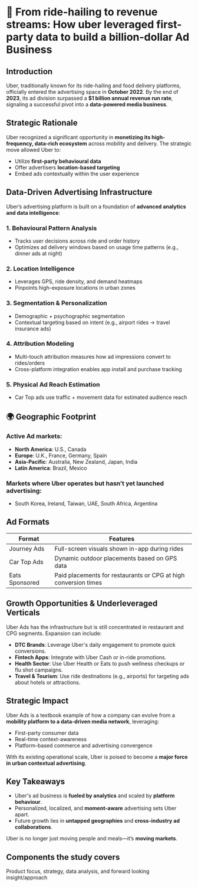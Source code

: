 #  🚗 From ride-hailing to revenue streams: How uber leveraged first-party data to build a billion-dollar Ad Business

## Introduction
Uber, traditionally known for its ride-hailing and food delivery platforms, officially entered the advertising space in **October 2022**. By the end of **2023**, its ad division surpassed a **$1 billion annual revenue run rate**, signaling a successful pivot into a **data-powered media business**.



## Strategic Rationale

Uber recognized a significant opportunity in **monetizing its high-frequency, data-rich ecosystem** across mobility and delivery. The strategic move allowed Uber to:

- Utilize **first-party behavioural data**
- Offer advertisers **location-based targeting**
- Embed ads contextually within the user experience



## Data-Driven Advertising Infrastructure

Uber’s advertising platform is built on a foundation of **advanced analytics and data intelligence**:

### 1. Behavioural Pattern Analysis
- Tracks user decisions across ride and order history
- Optimizes ad delivery windows based on usage time patterns (e.g., dinner ads at night)

### 2. Location Intelligence
- Leverages GPS, ride density, and demand heatmaps
- Pinpoints high-exposure locations in urban zones

### 3. Segmentation & Personalization
- Demographic + psychographic segmentation
- Contextual targeting based on intent (e.g., airport rides → travel insurance ads)

### 4. Attribution Modeling
- Multi-touch attribution measures how ad impressions convert to rides/orders
- Cross-platform integration enables app install and purchase tracking

### 5. Physical Ad Reach Estimation
- Car Top ads use traffic + movement data for estimated audience reach


## 🌍 Geographic Footprint

### Active Ad markets:
- **North America**: U.S., Canada  
- **Europe**: U.K., France, Germany, Spain  
- **Asia-Pacific**: Australia, New Zealand, Japan, India  
- **Latin America**: Brazil, Mexico

### Markets where Uber operates but hasn’t yet launched advertising:
- South Korea, Ireland, Taiwan, UAE, South Africa, Argentina

##  Ad Formats

| Format            | Features                                                  |
|-------------------|-----------------------------------------------------------|
| Journey Ads       | Full-screen visuals shown in-app during rides            |
| Car Top Ads       | Dynamic outdoor placements based on GPS data             |
| Eats Sponsored    | Paid placements for restaurants or CPG at high conversion times |


## Growth Opportunities & Underleveraged Verticals

Uber Ads has the infrastructure but is still concentrated in restaurant and CPG segments. Expansion can include:

- **DTC Brands**: Leverage Uber's daily engagement to promote quick conversions.
- **Fintech Apps**: Integrate with Uber Cash or in-ride promotions.
- **Health Sector**: Use Uber Health or Eats to push wellness checkups or flu shot campaigns.
- **Travel & Tourism**: Use ride destinations (e.g., airports) for targeting ads about hotels or attractions.



## Strategic Impact

Uber Ads is a textbook example of how a company can evolve from a **mobility platform to a data-driven media network**, leveraging:

- First-party consumer data
- Real-time context-awareness
- Platform-based commerce and advertising convergence

With its existing operational scale, Uber is poised to become a **major force in urban contextual advertising**.



## Key Takeaways

- Uber's ad business is **fueled by analytics** and scaled by **platform behaviour**.
- Personalized, localized, and **moment-aware** advertising sets Uber apart.
- Future growth lies in **untapped geographies** and **cross-industry ad collaborations**.

Uber is no longer just moving people and meals—it’s **moving markets**.

## Components the study covers
Product focus, strategy, data analysis, and forward looking insight/approach




